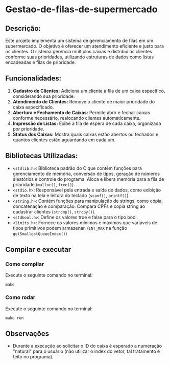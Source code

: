 # Gestao-de-filas-de-supermercado
## Descrição:
Este projeto implementa um sistema de gerenciamento de filas em um supermercado. O objetivo é oferecer um atendimento eficiente e justo para os clientes. O sistema gerencia múltiplos caixas e distribui os clientes conforme suas prioridades, utilizando estruturas de dados como listas encadeadas e filas de prioridade.

## Funcionalidades:

1. **Cadastro de Clientes:** Adiciona um cliente à fila de um caixa específico, considerando sua prioridade.
2. **Atendimento de Clientes:** Remove o cliente de maior prioridade do caixa especificado.
3. **Abertura e Fechamento de Caixas:** Permite abrir e fechar caixas conforme necessário, realocando clientes automaticamente.
4. **Impressão de Listas:** Exibe a fila de espera de cada caixa, organizada por prioridade.
5. **Status dos Caixas:** Mostra quais caixas estão abertos ou fechados e quantos clientes estão aguardando em cada um.

## Bibliotecas Utilizadas:

- `<stdlib.h>`: Biblioteca padrão do C que contém funções para gerenciamento de memória, conversão de tipos, geração de números aleatórios e controle do programa. Aloca e libera memória para a fila de prioridade (`malloc()`, `free()`).
- `<stdio.h>`: Responsável pela entrada e saída de dados, como exibição de texto na tela e leitura do teclado (`scanf()`, `printf()`).
- `<string.h>`: Contém funções para manipulação de strings, como cópia, concatenação e comparação. Compara CPFs e copia string ao cadastrar clientes (`strcmp()`, `strcpy()`).
- `<stdbool.h>`: Define os valores true e false para o tipo bool.
- `<limits.h>`: Fornece os valores mínimos e máximos que variáveis de tipos primitivos podem armazenar. (`INT_MAX` na função `getSmallestQueueIndex()`)

## Compilar e executar
### Como compilar
Execute o seguinte comando no terminal:
```
make
```
### Como rodar
Execute o seguinte comando no terminal:
```
make run
```

## Observações

- Durante a execução ao solicitar o ID do caixa é esperado a numeração "natural" para o usuário (não utilizar o index do vetor, tal tratamento é feito no programa).
